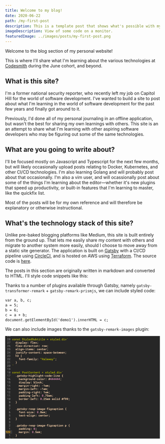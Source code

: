 ```yaml
---
title: Welcome to my blog!
date: 2020-06-22
path: /my-first-post
description: This is a template post that shows what's possible with my blog.
imageDescription: View of some code on a monitor.
featuredImage: ../images/posts/my-first-post.png
---
```


Welcome to the blog section of my personal website!

This is where I'll share what I'm learning about the various technologies at <a href="https://www.codesmith.io">Codesmith</a> during the June cohort, and beyond. 

## What is this site?

I'm a former national security reporter, who recently left my job on Capitol Hill for the world of software development. I've wanted to build a site to post about what I'm learning in the world of software development for the past few years and finally got around to it.

Previously, I'd done all of my personal journaling in an offline application, but wasn't the best for sharing my own learnings with others. This site is an an attempt to share what I'm learning with other aspiring software developers who may be figuring out some of the same technologies.

## What are you going to write about?

I'll be focused mostly on Javascript and Typescript for the next few months, but will likely occasionally upload posts relating to Docker, Kubernetes, and other CI/CD technologies. I'm also learning Golang and will probably post about that occasionally. I'm also a vim user, and will ocassionally post about some of the things I'm learning about the editor—whether it's new plugins that speed up productivity, or built-in features that I'm learning to master, like the quickfix list.

Most of the posts will be for my own reference and will therefore be explanatory or otherwise instructional.

## What's the technology stack of this site?

Unlike pre-baked blogging platforms like Medium, this site is built entirely from the ground up. That lets me easily share my content with others and migrate to another system more easily, should I choose to move away from a static site generator. The application is built on <a href="https://www.gatsby.io">Gatsby</a> with a CI/CD pipeline using <a href="http://circleci.com/">CircleCI</a>, and is hosted on AWS using <a href="https://www.terraform.io/">Terraform</a>. The source code is <a href="https://github.com/harrisoncramer/harrisoncramer.me">here</a>.

The posts in this section are originally written in markdown and converted to HTML. I'll style code snippets like this:

Thanks to a number of plugins available through Gatsby, namely `gatsby-transformer-remark` + `gatsby-remark-prismjs`, we can include styled code:

```javascript{1,2-3}
var a, b, c;
a = 5;
b = 6;
c = a + b;
document.getElementById('demo1').innerHTML = c;
```

We can also include images thanks to the `gatsby-remark-images` plugin:

![I'm some alternate text for this image](../images/posts/example-image.png "These are some of the styles used in this site.")
